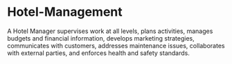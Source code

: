 # Hotel-Management
A Hotel Manager supervises work at all levels, plans activities, manages budgets and financial information, develops marketing strategies, communicates with customers, addresses maintenance issues, collaborates with external parties, and enforces health and safety standards.
